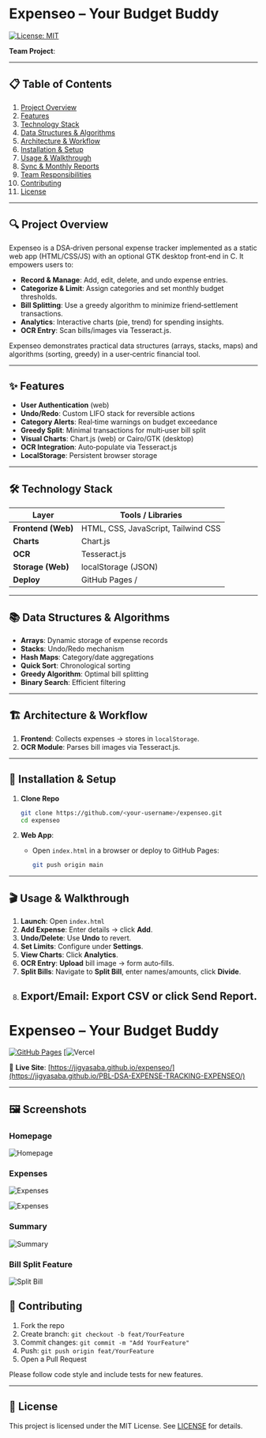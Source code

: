 # Expenseo – Your Budget Buddy

[![License: MIT](https://img.shields.io/badge/License-MIT-green.svg)](LICENSE)


**Team Project**:


---

## 📋 Table of Contents

1. [Project Overview](#project-overview)
2. [Features](#features)
3. [Technology Stack](#technology-stack)
4. [Data Structures & Algorithms](#data-structures--algorithms)
5. [Architecture & Workflow](#architecture--workflow)
6. [Installation & Setup](#installation--setup)
7. [Usage & Walkthrough](#usage--walkthrough)
8. [Sync & Monthly Reports](#sync--monthly-reports)
9. [Team Responsibilities](#team-responsibilities)
10. [Contributing](#contributing)
11. [License](#license)

---

## 🔍 Project Overview

Expenseo is a DSA‑driven personal expense tracker implemented as a static web app (HTML/CSS/JS) with an optional GTK desktop front‑end in C. It empowers users to:

* **Record & Manage**: Add, edit, delete, and undo expense entries.
* **Categorize & Limit**: Assign categories and set monthly budget thresholds.
* **Bill Splitting**: Use a greedy algorithm to minimize friend‐settlement transactions.
* **Analytics**: Interactive charts (pie, trend) for spending insights.
* **OCR Entry**: Scan bills/images via Tesseract.js.

Expenseo demonstrates practical data structures (arrays, stacks, maps) and algorithms (sorting, greedy) in a user‑centric financial tool.

---

## ✨ Features

* **User Authentication** (web)
* **Undo/Redo**: Custom LIFO stack for reversible actions
* **Category Alerts**: Real‑time warnings on budget exceedance
* **Greedy Split**: Minimal transactions for multi‑user bill split
* **Visual Charts**: Chart.js (web) or Cairo/GTK (desktop)
* **OCR Integration**: Auto‑populate via Tesseract.js
* **LocalStorage**: Persistent browser storage

---

## 🛠️ Technology Stack

| Layer                | Tools / Libraries                   |
| -------------------- | ----------------------------------- |
| **Frontend (Web)**   | HTML, CSS, JavaScript, Tailwind CSS |
| **Charts**           | Chart.js                            |
| **OCR**              | Tesseract.js                        |
| **Storage (Web)**    | localStorage (JSON)                 |           
| **Deploy**           | GitHub Pages /      |

---

## 📚 Data Structures & Algorithms

* **Arrays**: Dynamic storage of expense records
* **Stacks**: Undo/Redo mechanism
* **Hash Maps**: Category/date aggregations
* **Quick Sort**: Chronological sorting
* **Greedy Algorithm**: Optimal bill splitting
* **Binary Search**: Efficient filtering

---

## 🏗️ Architecture & Workflow

1. **Frontend**: Collects expenses → stores in `localStorage`.
2. **OCR Module**: Parses bill images via Tesseract.js.
---

## 🚀 Installation & Setup

1. **Clone Repo**

   ```bash
   git clone https://github.com/<your-username>/expenseo.git
   cd expenseo
   ```
2. **Web App**:

   * Open `index.html` in a browser or deploy to GitHub Pages:

     ```bash
     git push origin main
     ```
   

---

## 🎬 Usage & Walkthrough

1. **Launch**: Open `index.html`
2. **Add Expense**: Enter details → click **Add**.
3. **Undo/Delete**: Use **Undo** to revert.
4. **Set Limits**: Configure under **Settings**.
5. **View Charts**: Click **Analytics**.
6. **OCR Entry**: **Upload** bill image → form auto‑fills.
7. **Split Bills**: Navigate to **Split Bill**, enter names/amounts, click **Divide**.
8. **Export/Email**: **Export CSV** or click **Send Report**.
   --------
# Expenseo – Your Budget Buddy

[![GitHub Pages](https://img.shields.io/badge/Pages-Deployed-blue.svg)](https://jigyasaba.github.io/expenseo/)
[![Vercel](https://pbl-dsa-expense-tracking-expenseo.vercel.app/)

🔗 **Live Site**: [https://jigyasaba.github.io/expenseo/](https://jigyasaba.github.io/PBL-DSA-EXPENSE-TRACKING-EXPENSEO/)

---
## 🖼️ Screenshots

### Homepage

![Homepage](docs/assets/HomePage.png)


### Expenses

![Expenses](docs/assets/Expense1.png)


![Expenses](docs/assets/Expense2.png)


### Summary

![Summary](docs/assets/Summary.png)


### Bill Split Feature

![Split Bill](docs/assets/Split.png)


## 🤝 Contributing

1. Fork the repo
2. Create branch: `git checkout -b feat/YourFeature`
3. Commit changes: `git commit -m "Add YourFeature"`
4. Push: `git push origin feat/YourFeature`
5. Open a Pull Request

Please follow code style and include tests for new features.

---

## 📄 License

This project is licensed under the MIT License. See [LICENSE](LICENSE) for details.
